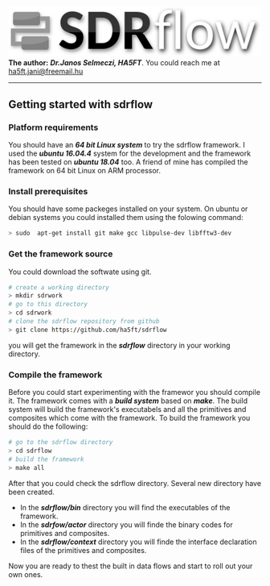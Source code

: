 ![sdrflow logo](images/sdflow.png  "sdrflow")
**The author:** ***Dr.Janos Selmeczi, HA5FT***. You could reach me at <ha5ft.jani@freemail.hu>
***
## Getting started with sdrflow
### Platform requirements
You should have an ***64 bit Linux system*** to try the sdrflow framework. I used the ***ubuntu 16.04.4*** system for the development and the framework has been tested on ***ubuntu 18.04*** too.  A friend of mine has compiled the framework on 64 bit Linux on ARM processor.
### Install prerequisites
You should have some packeges installed on your system. On ubuntu or debian systems you could installed them using the folowing command:

```bash
> sudo  apt-get install git make gcc libpulse-dev libfftw3-dev
```

### Get the framework source

You could download the softwate using git.

```bash
# create a working directory
> mkdir sdrwork
# go to this directory
> cd sdrwork
# clone the sdrflow repository from github
> git clone https://github.com/ha5ft/sdrflow
```
you will get the framework in the ***sdrflow*** directory in your working directory.

### Compile the framework

Before you could start experimenting with the framewor you should compile it. The framework comes with a ***build system*** based on ***make***. The build system will build the framework's executabels and all the primitives and composites which come with the framework. To build the framework you should do the following:

```bash
# go to the sdrflow directory
> cd sdrflow
# build the framework
> make all
```
After that you could check the sdrflow directory. Several new directory have been created.
- In the ***sdrflow/bin*** directory you will find the executables of the framework.
- In the ***sdrfow/actor*** directory you will finde the binary codes for primitives and composites.
- In the ***sdrflow/context*** directory you will finde the interface declaration files of the primitives and composites.

Now you are ready to thest the built in data flows and start to roll out your own ones.
